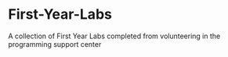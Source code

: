 # First-Year-Labs
A collection of First Year Labs completed from volunteering in the programming support center
